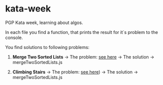 # kata-week
PGP Kata week, learning about algos.

In each file you find a function, that prints the result for it´s problem to the console.

You find solutions to following problems:

1. **Merge Two Sorted Lists** -> The problem: [see here](https://leetcode.com/problems/merge-two-sorted-lists/) -> The solution -> mergeTwoSortedLists.js

2. **Climbing Stairs** -> The problem: [see here](https://leetcode.com/problems/climbing-stairs/)) -> The solution -> mergeTwoSortedLists.js
